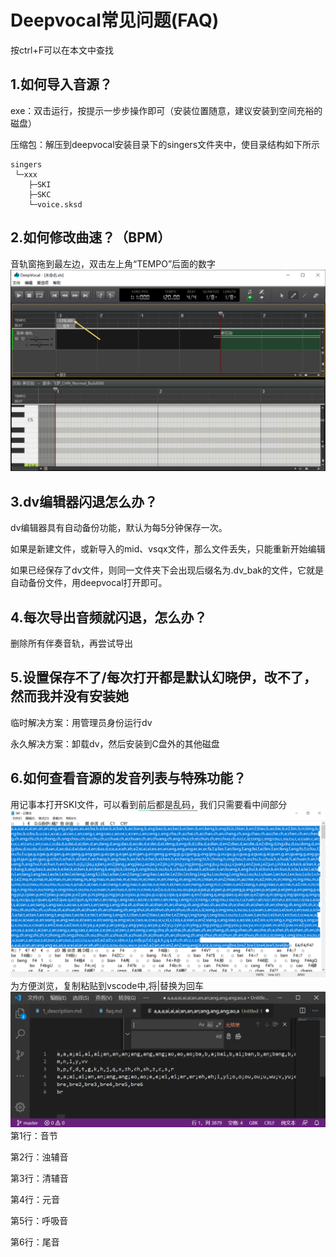 # Deepvocal常见问题(FAQ)
按ctrl+F可以在本文中查找

## 1.如何导入音源？
exe：双击运行，按提示一步步操作即可（安装位置随意，建议安装到空间充裕的磁盘）

压缩包：解压到deepvocal安装目录下的singers文件夹中，使目录结构如下所示
```
singers
 └─xxx
    ├─SKI
    ├─SKC
    └─voice.sksd
```

## 2.如何修改曲速？（BPM）
音轨窗拖到最左边，双击左上角“TEMPO”后面的数字
![修改曲速](Resource/1.png)

## 3.dv编辑器闪退怎么办？
dv编辑器具有自动备份功能，默认为每5分钟保存一次。

如果是新建文件，或新导入的mid、vsqx文件，那么文件丢失，只能重新开始编辑

如果已经保存了dv文件，则同一文件夹下会出现后缀名为.dv_bak的文件，它就是自动备份文件，用deepvocal打开即可。

## 4.每次导出音频就闪退，怎么办？
删除所有伴奏音轨，再尝试导出

## 5.设置保存不了/每次打开都是默认幻晓伊，改不了，然而我并没有安装她
临时解决方案：用管理员身份运行dv

永久解决方案：卸载dv，然后安装到C盘外的其他磁盘

## 6.如何查看音源的发音列表与特殊功能？
用记事本打开SKI文件，可以看到前后都是乱码，我们只需要看中间部分
![用记事本打开SKI文件](Resource/2.png)
为方便浏览，复制粘贴到vscode中,将|替换为回车
![发音列表](Resource/3.png)
第1行：音节

第2行：浊辅音

第3行：清辅音

第4行：元音

第5行：呼吸音

第6行：尾音